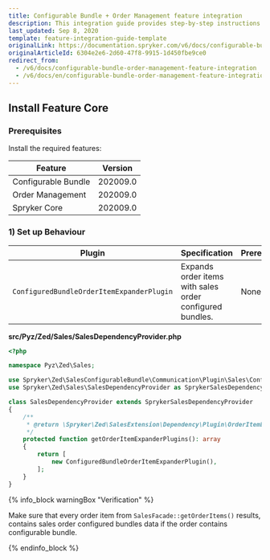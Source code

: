 ```yaml
---
title: Configurable Bundle + Order Management feature integration
description: This integration guide provides step-by-step instructions on installing Configurable Bundle + Order Management feature.
last_updated: Sep 8, 2020
template: feature-integration-guide-template
originalLink: https://documentation.spryker.com/v6/docs/configurable-bundle-order-management-feature-integration
originalArticleId: 6304e2e6-2d60-47f8-9915-1d450fbe9ce0
redirect_from:
  - /v6/docs/configurable-bundle-order-management-feature-integration
  - /v6/docs/en/configurable-bundle-order-management-feature-integration
---
```


## Install Feature Core

### Prerequisites
Install the required features:

| Feature | Version |
| --- | --- |
| Configurable Bundle | 202009.0 |
| Order Management | 202009.0 |
| Spryker Core | 202009.0 |

### 1) Set up Behaviour

| Plugin | Specification | Prerequisites | Namespace |
| --- | --- | --- | --- |
| `ConfiguredBundleOrderItemExpanderPlugin` | Expands order items with sales order configured bundles. | None | `Spryker\Zed\SalesConfigurableBundle\Communication\Plugin\Sales` |

**src/Pyz/Zed/Sales/SalesDependencyProvider.php**
```php
<?php

namespace Pyz\Zed\Sales;

use Spryker\Zed\SalesConfigurableBundle\Communication\Plugin\Sales\ConfiguredBundleOrderItemExpanderPlugin;
use Spryker\Zed\Sales\SalesDependencyProvider as SprykerSalesDependencyProvider;

class SalesDependencyProvider extends SprykerSalesDependencyProvider
{
    /**
     * @return \Spryker\Zed\SalesExtension\Dependency\Plugin\OrderItemExpanderPluginInterface[]
     */
    protected function getOrderItemExpanderPlugins(): array
    {
        return [
            new ConfiguredBundleOrderItemExpanderPlugin(),
        ];
    }
}
```
{% info_block warningBox "Verification" %}

Make sure that every order item from `SalesFacade::getOrderItems()` results, contains sales order configured bundles data if the order contains configurable bundle.

{% endinfo_block %}


